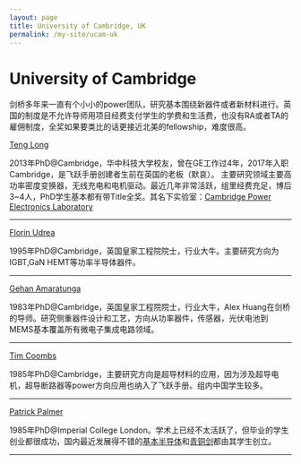 ```yaml
---
layout: page
title: University of Cambridge, UK
permalink: /my-site/ucam-uk
---
```

# University of Cambridge

剑桥多年来一直有个小小的power团队，研究基本围绕新器件或者新材料进行。英国的制度是不允许导师用项目经费支付学生的学费和生活费，也没有RA或者TA的雇佣制度，全奖如果要类比的话更接近北美的fellowship，难度很高。

[Teng Long](https://tenglong.eng.cam.ac.uk/group-members)

2013年PhD@Cambridge，华中科技大学校友，曾在GE工作过4年，2017年入职Cambridge，是飞跃手册创建者生前在英国的老板（默哀）。
主要研究领域主要高功率密度变换器，无线充电和电机驱动。最近几年非常活跃，组里经费充足，博后3~4人，PhD学生基本都有带Title全奖。其名下实验室：[Cambridge Power Electronics Laboratory](https://tenglong.eng.cam.ac.uk/)

---

[Florin Udrea](http://www.eng.cam.ac.uk/profiles/fu10000)

1995年PhD@Cambridge，英国皇家工程院院士，行业大牛。主要研究方向为IGBT,GaN HEMT等功率半导体器件。

---

[Gehan Amaratunga](http://www.eng.cam.ac.uk/profiles/gaja1)

1983年PhD@Cambridge，英国皇家工程院院士，行业大牛，Alex Huang在剑桥的导师。研究侧重器件设计和工艺，方向从功率器件，传感器，光伏电池到MEMS基本覆盖所有微电子集成电路领域。

---

[Tim Coombs](http://www.eng.cam.ac.uk/profiles/tac1000)

1985年PhD@Cambridge，主要研究方向是超导材料的应用，因为涉及超导电机，超导断路器等power方向应用也纳入了飞跃手册。组内中国学生较多。

---
[Patrick Palmer](https://www.energy.cam.ac.uk/directory/prp11@cam.ac.uk)

1985年PhD@Imperial College London。学术上已经不太活跃了，但毕业的学生创业都很成功，国内最近发展得不错的[基本半导体](http://www.basicsemi.com/)和[青铜剑](http://www.qtjtec.com/)都由其学生创立。

---

